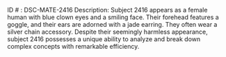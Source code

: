 ID # : DSC-MATE-2416
Description: Subject 2416 appears as a female human with blue clown eyes and a smiling face. Their forehead features a goggle, and their ears are adorned with a jade earring. They often wear a silver chain accessory. Despite their seemingly harmless appearance, subject 2416 possesses a unique ability to analyze and break down complex concepts with remarkable efficiency.